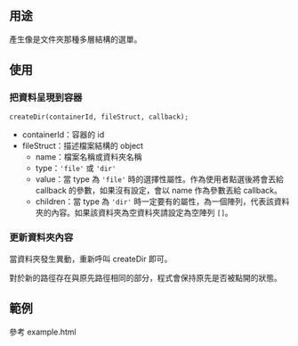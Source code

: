 ## 用途

產生像是文件夾那種多層結構的選單。

## 使用

### 把資料呈現到容器

	createDir(containerId, fileStruct, callback);

* containerId：容器的 id
* fileStruct：描述檔案結構的 object
	* name：檔案名稱或資料夾名稱
	* type：`'file'` 或 `'dir'`
	* value：當 type 為 `'file'` 時的選擇性屬性。作為使用者點選後將會丟給 callback 的參數，如果沒有設定，會以 name 作為參數丟給 callback。
	* children：當 type 為 `'dir'` 時一定要有的屬性，為一個陣列，代表該資料夾的內容。如果該資料夾為空資料夾請設定為空陣列 `[]`。

### 更新資料夾內容

當資料夾發生異動，重新呼叫 createDir 即可。

對於新的路徑存在與原先路徑相同的部分，程式會保持原先是否被點開的狀態。

## 範例

參考 example.html
